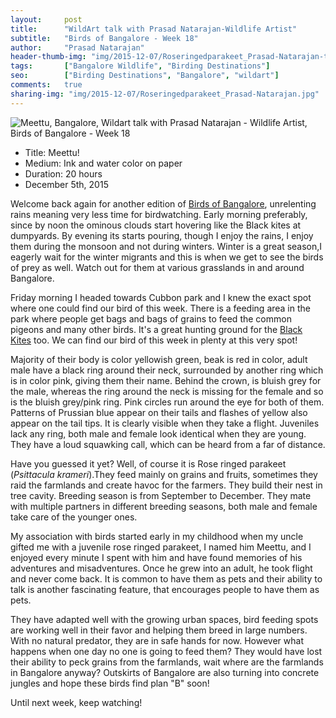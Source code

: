 ```yaml
---
layout:     post
title:      "WildArt talk with Prasad Natarajan-Wildlife Artist"
subtitle:   "Birds of Bangalore - Week 18"
author:     "Prasad Natarajan"
header-thumb-img: "img/2015-12-07/Roseringedparakeet_Prasad-Natarajan-thumb.jpg"
tags:       ["Bangalore Wildlife", "Birding Destinations"]
seo: 		["Birding Destinations", "Bangalore", "wildart"]
comments:   true
sharing-img: "img/2015-12-07/Roseringedparakeet_Prasad-Natarajan.jpg"
---
```



<img src="{{ site.baseurl }}/img/2015-12-07/Roseringedparakeet_Prasad-Natarajan.jpg" alt="Meettu, Bangalore, Wildart talk with Prasad Natarajan - Wildlife Artist, Birds of Bangalore - Week 18">

<p>
	<ul>
		 <li>Title: Meettu!</li>
		 <li>Medium: Ink and water color on paper</li>
		 <li>Duration: 20 hours</li>
		 <li>December 5th, 2015</li>
 	</ul>
</p>

<p>
Welcome back again for another edition of <a href="{{ site.baseurl }}/wildart" target="_blank">Birds of Bangalore</a>, unrelenting rains meaning very less time for birdwatching. Early morning preferably, since by noon the ominous clouds start hovering like the Black kites at dumpyards. By evening its starts pouring, though I enjoy the rains, I enjoy them during the monsoon and not during winters. Winter is a great season,I eagerly wait for the winter migrants and this is when we get to see the birds of prey as well. Watch out for them at various grasslands in and around Bangalore.
</p>

<p>
Friday morning I headed towards Cubbon park and I knew the exact spot where one could find our bird of this week. There is a feeding area in the park where people get bags and bags of grains to feed the common pigeons and many other birds. It's a great hunting ground for the <a href="{{ site.baseurl }}/wildart/2015-09-28-Black-Kite.html" target="_blank">Black Kites</a> too. We can find our bird of this week in plenty at this very spot!
</p>

<p>
Majority of their body is color yellowish green, beak is red in color, adult male have a black ring around their neck, surrounded by another ring which is in color pink, giving them their name. Behind the crown, is bluish grey for the male, whereas the ring around the neck is missing for the female and so is the bluish grey/pink ring. Pink circles run around the eye for both of them. Patterns of Prussian blue appear on their tails and flashes of yellow also appear on the tail tips. It is clearly visible when they take a flight. Juveniles lack any ring, both male and female look identical when they are young. They have a loud squawking call, which can be heard from a far of distance.</p>

<p>
Have you guessed it yet? Well, of course it is Rose ringed parakeet (<em>Psittacula krameri</em>).They feed mainly on grains and fruits, sometimes they raid the farmlands and create havoc for the farmers. They build their nest in tree cavity. Breeding season is from September to December. They mate with multiple partners in different breeding seasons, both male and female take care of the younger ones.
</p>

<p>
My association with birds started early in my childhood when my uncle gifted me with a juvenile rose ringed parakeet, I named him Meettu, and I enjoyed every minute I spent with him and have found memories of his adventures and misadventures. Once he grew into an adult, he took flight and never come back. It is common to have them as pets and their ability to talk is another fascinating feature, that encourages people to have them as pets.</p>

<p>
They have adapted well with the growing urban spaces, bird feeding spots are working well in their favor and helping them breed in large numbers. With no natural predator, they are in safe hands for now. However what happens when one day no one is going to feed them? They would have lost their ability to peck grains from the farmlands, wait where are the farmlands in Bangalore anyway? Outskirts of Bangalore are also turning into concrete jungles and hope these birds find plan "B" soon!
</p>

<p>
Until next week, keep watching!
</p>



